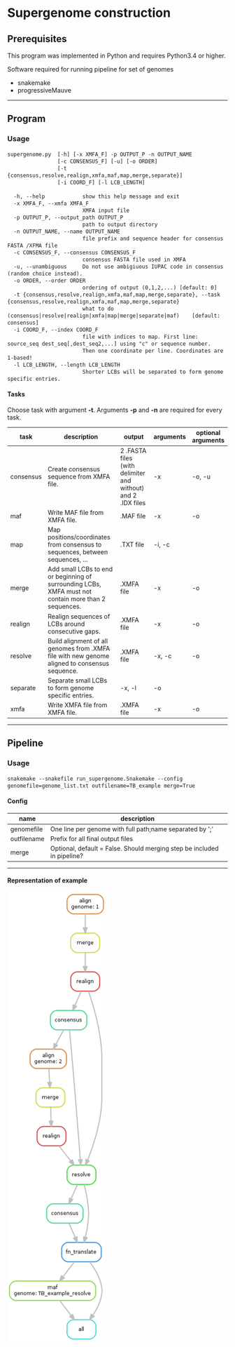 # Supergenome construction


## Prerequisites
This program was implemented in Python and requires Python3.4 or higher.

Software required for running pipeline for set of genomes
* snakemake
* progressiveMauve

---
## Program
### Usage
```
supergenome.py  [-h] [-x XMFA_F] -p OUTPUT_P -n OUTPUT_NAME
                [-c CONSENSUS_F] [-u] [-o ORDER]
                [-t {consensus,resolve,realign,xmfa,maf,map,merge,separate}]
                [-i COORD_F] [-l LCB_LENGTH]

  -h, --help            show this help message and exit
  -x XMFA_F, --xmfa XMFA_F
                        XMFA input file
  -p OUTPUT_P, --output_path OUTPUT_P
                        path to output directory
  -n OUTPUT_NAME, --name OUTPUT_NAME
                        file prefix and sequence header for consensus FASTA /XFMA file
  -c CONSENSUS_F, --consensus CONSENSUS_F
                        consensus FASTA file used in XMFA
  -u, --unambiguous     Do not use ambigiuous IUPAC code in consensus (random choice instead).
  -o ORDER, --order ORDER
                        ordering of output (0,1,2,...) [default: 0]
  -t {consensus,resolve,realign,xmfa,maf,map,merge,separate}, --task {consensus,resolve,realign,xmfa,maf,map,merge,separate}
                        what to do (consensus|resolve|realign|xmfa|map|merge|separate|maf)    [default: consensus]
  -i COORD_F, --index COORD_F
                        file with indices to map. First line: source_seq dest_seq[,dest_seq2,...] using "c" or sequence number.
                        Then one coordinate per line. Coordinates are 1-based!
  -l LCB_LENGTH, --length LCB_LENGTH
                        Shorter LCBs will be separated to form genome specific entries.
```

#### Tasks
Choose task with argument **-t**. Arguments **-p** and **-n** are required for every task.

| task    |description|output|arguments|optional arguments|
|---------|-----------|------|---------|------------------|
|consensus|Create consensus sequence from XMFA file.|2 .FASTA files (with delimiter and without) and 2 .IDX files |-x |-o, -u|
|maf      |Write MAF file from XMFA file.|.MAF file|-x|-o|
|map      |Map positions/coordinates from consensus to sequences, between sequences, ...|.TXT file|-i, -c||
|merge    |Add small LCBs to end or beginning of surrounding LCBs, XMFA must not contain more than 2 sequences.|.XMFA file|-x|-o|
|realign  |Realign sequences of LCBs around consecutive gaps.|.XMFA file|-x|-o|
|resolve  |Build alignment of all genomes from .XMFA file with new genome aligned to consensus sequence.|.XMFA file|-x, -c|-o|
|separate |Separate small LCBs to form genome specific entries.|-x, -l|-o|
|xmfa     |Write XMFA file from XMFA file.|.XMFA file|-x|-o|
---

## Pipeline
### Usage
```
snakemake --snakefile run_supergenome.Snakemake --config genomefile=genome_list.txt outfilename=TB_example merge=True
```

#### Config

| name        | description |
|-------------|-------------|
| genomefile  |One line per genome with full path;name separated by ';' |
| outfilename |Prefix for all final output files|
| merge       |Optional, default = False. Should merging step be included in pipeline?|

---

#### Representation of example
![](representation/example.png)